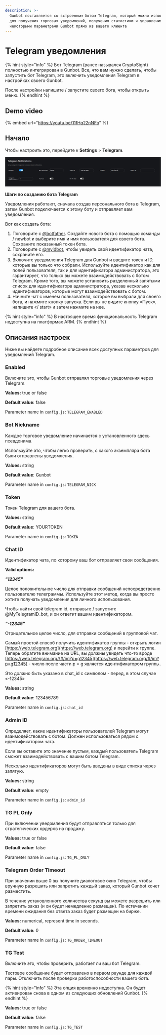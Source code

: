 ```yaml
---
description: >-
  Gunbot поставляется со встроенным ботом Telegram, который можно использовать
  для получения торговых уведомлений, получения статистики и управления
  некоторыми параметрами Gunbot прямо из вашего клиента
---
```


# Telegram уведомления

{% hint style="info" %}
Бот Telegram \(ранее назывался CryptoSight\) полностью интегрирован в Gunbot. Все, что вам нужно сделать, чтобы запустить бот Telegram, это включить уведомления Telegram в настройках своего Gunbot. 

После настройки напишите / запустите своего бота, чтобы открыть меню.
{% endhint %}

## Demo video <a id="demo-video"></a>

{% embed url="https://youtu.be/11fHq22nNFo" %}

## Начало <a id="get-started"></a>

Чтобы настроить это, перейдите к **Settings** &gt; **Telegram**.

![&#x41F;&#x430;&#x440;&#x430;&#x43C;&#x435;&#x442;&#x440;&#x44B; &#x43D;&#x430;&#x441;&#x442;&#x440;&#x43E;&#x435;&#x43A; &#x434;&#x43B;&#x44F; &#x432;&#x430;&#x448;&#x435;&#x433;&#x43E; &#x431;&#x43E;&#x442;&#x430; Telegram](../.gitbook/assets/assets_-l_rejuz9k0bdqxsqvuh_-lmxpz7bytewlfxthxx3_-lmxq-bd1mskrrdvzvdq_image.png)

**Шаги по созданию бота Telegram** 

Уведомления работают, сначала создав персонального бота в Telegram, затем Gunbot подключается к этому боту и отправляет вам уведомления. 

Вот как создать бота:

1. Поговорите с [@botfather](https://telegram.me/botfather). Создайте нового бота с помощью команды / newbot и выберите имя и имя пользователя для своего бота. Сохраните показанный токен бота. 
2. Поговорите с [@myidbot](https://telegram.me/myidbot), чтобы увидеть свой идентификатор чата, сохраните его. 
3. Включите уведомления Telegram для Gunbot и введите токен и ID, которые вы только что собрали. Используйте идентификатор как для полей пользователя, так и для идентификатора администратора, это гарантирует, что только вы можете взаимодействовать с ботом Telegram. Кроме того, вы можете установить разделенный запятыми список для идентификатора администратора, указав несколько идентификаторов, которые могут взаимодействовать с ботом. 
4. Начните чат с именем пользователя, которое вы выбрали для своего бота, и нажмите кнопку запуска. Если вы не видите кнопку «Пуск», напишите «/ start» и затем нажмите на нее.

{% hint style="info" %}
В настоящее время функциональность Telegram недоступна на платформах ARM.
{% endhint %}

## Описания настроек

Ниже вы найдете подробное описание всех доступных параметров для уведомлений Telegram.

### Enabled <a id="enabled"></a>

Включите это, чтобы Gunbot отправлял торговые уведомления через Telegram.

**Values:** true or false

**Default value:** false

Parameter name in `config.js`: `TELEGRAM_ENABLED`

### Bot Nickname <a id="bot-nickname"></a>

Каждое торговое уведомление начинается с установленного здесь псевдонима. 

Используйте это, чтобы легко проверить, с какого экземпляра бота были отправлены уведомления.

**Values:** string

**Default value:** Gunbot

Parameter name in `config.js`: `TELEGRAM_NICK`

### Token <a id="token"></a>

Токен Telegram для вашего бота.

**Values:** string

**Default value:** YOURTOKEN

Parameter name in `config.js`: `TOKEN`

### Chat ID <a id="chat-id"></a>

Идентификатор чата, по которому ваш бот отправляет свои сообщения.

**Valid options:**

_**"12345"**_

Целое положительное число для отправки сообщений непосредственно пользователю телеграммы. Используйте этот метод, когда вы просто хотите получать уведомления для личного использования. 

Чтобы найти свой telegram id, отправьте / запустите @MyTelegramID\_bot, и он ответит вашим идентификатором.

_**"-12345"**_

Отрицательное целое число, для отправки сообщений в групповой чат. 

Самый простой способ получить идентификатор группы - открыть логин [https://web.telegram.org](https://web.telegram.org) и перейти к группе. Теперь обратите внимание на URL, вы должны увидеть что-то вроде [https://web.telegram.org/\#/im?p=g12345](https://web.telegram.org/#/im?p=g12345) - число после части p = g является идентификатором группы. 

Это должно быть указано в chat\_id с символом - перед, в этом случае «-12345»

**Values:** string

**Default value:** 123456789

Parameter name in `config.js`: `chat_id`

### Admin ID <a id="admin-id"></a>

Определяет, какие идентификаторы пользователей Telegram могут взаимодействовать с ботом. Должен использоваться рядом с идентификатором чата. 

Если вы оставите это значение пустым, каждый пользователь Telegram сможет взаимодействовать с вашим ботом Telegram. 

Несколько идентификаторов могут быть введены в виде списка через запятую.

**Values:** string

**Default value:** empty

Parameter name in `config.js`: `admin_id`

### TG PL Only <a id="tg-pl-only"></a>

При включении уведомления будут отправляться только для стратегических ордеров на продажу.

**Values:** true or false

**Default value:** false

Parameter name in `config.js`: `TG_PL_ONLY`

### Telegram Order Timeout <a id="telegram-order-timeout"></a>

При значении выше 0 вы получите диалоговое окно Telegram, чтобы вручную разрешить или запретить каждый заказ, который Gunbot хочет разместить. 

В течение установленного количества секунд вы можете разрешить или запретить заказ \(и он будет немедленно размещен\). По истечении времени ожидания без ответа заказ будет размещен на бирже.

**Values:** numerical, represent time in seconds.

**Default value:** 0

Parameter name in `config.js`: `TG_ORDER_TIMEOUT`

### TG Test <a id="tg-test"></a>

Включите это, чтобы проверить, работает ли ваш бот Telegram. 

Тестовое сообщение будет отправлено в первом раунде для каждой пары. Отключить после проверки работоспособности вашего бота. 

{% hint style="info" %}
Эта опция временно недоступна. Он будет активирован снова в одном из следующих обновлений Gunbot.
{% endhint %}

**Values:** true or false

**Default value:** false

Parameter name in `config.js`: `TG_TEST`

